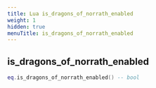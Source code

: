 ```yaml
---
title: Lua is_dragons_of_norrath_enabled
weight: 1
hidden: true
menuTitle: is_dragons_of_norrath_enabled
---
```

## is_dragons_of_norrath_enabled
```lua
eq.is_dragons_of_norrath_enabled() -- bool
```